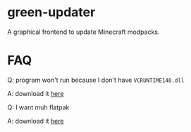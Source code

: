 # green-updater
A graphical frontend to update Minecraft modpacks.

# FAQ
Q: program won't run because I don't have `VCRUNTIME140.dll`

A: download it [here](https://www.microsoft.com/en-us/download/details.aspx?id=52685)

Q: I want muh flatpak

A: download it [here](https://green-updater.s3.us-east-2.amazonaws.com/green-updater.flatpakref)
